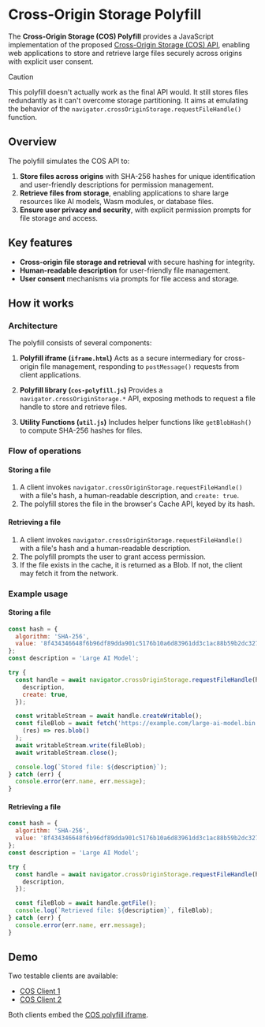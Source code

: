 # Cross-Origin Storage Polyfill

The **Cross-Origin Storage (COS) Polyfill** provides a JavaScript implementation of the proposed [Cross-Origin Storage (COS) API](https://github.com/tomayac/cross-origin-storage), enabling web applications to store and retrieve large files securely across origins with explicit user consent.

> [!CAUTION]
> This polyfill doesn't actually work as the final API would. It still stores files redundantly as it can't overcome storage partitioning. It aims at emulating the behavior of the `navigator.crossOriginStorage.requestFileHandle()` function.

## Overview

The polyfill simulates the COS API to:

1. **Store files across origins** with SHA-256 hashes for unique identification and user-friendly descriptions for permission management.
2. **Retrieve files from storage**, enabling applications to share large resources like AI models, Wasm modules, or database files.
3. **Ensure user privacy and security**, with explicit permission prompts for file storage and access.

## Key features

- **Cross-origin file storage and retrieval** with secure hashing for integrity.
- **Human-readable description** for user-friendly file management.
- **User consent** mechanisms via prompts for file access and storage.

## How it works

### Architecture

The polyfill consists of several components:

1. **Polyfill iframe (`iframe.html`)**
   Acts as a secure intermediary for cross-origin file management, responding to `postMessage()` requests from client applications.

1. **Polyfill library (`cos-polyfill.js`)**
   Provides a `navigator.crossOriginStorage.*` API, exposing methods to request a file handle to store and retrieve files.

1. **Utility Functions (`util.js`)**
   Includes helper functions like `getBlobHash()` to compute SHA-256 hashes for files.

### Flow of operations

#### Storing a file

1. A client invokes `navigator.crossOriginStorage.requestFileHandle()` with a file's hash, a human-readable description, and `create: true`.
1. The polyfill stores the file in the browser's Cache API, keyed by its hash.

#### Retrieving a file

1. A client invokes `navigator.crossOriginStorage.requestFileHandle()` with a file's hash and a human-readable description.
1. The polyfill prompts the user to grant access permission.
1. If the file exists in the cache, it is returned as a Blob. If not, the client may fetch it from the network.

### Example usage

#### Storing a file

```js
const hash = {
  algorithm: 'SHA-256',
  value: '8f434346648f6b96df89dda901c5176b10a6d83961dd3c1ac88b59b2dc327aa4',
};
const description = 'Large AI Model';

try {
  const handle = await navigator.crossOriginStorage.requestFileHandle(hash, {
    description,
    create: true,
  });

  const writableStream = await handle.createWritable();
  const fileBlob = await fetch('https://example.com/large-ai-model.bin').then(
    (res) => res.blob()
  );
  await writableStream.write(fileBlob);
  await writableStream.close();

  console.log(`Stored file: ${description}`);
} catch (err) {
  console.error(err.name, err.message);
}
```

#### Retrieving a file

```javascript
const hash = {
  algorithm: 'SHA-256',
  value: '8f434346648f6b96df89dda901c5176b10a6d83961dd3c1ac88b59b2dc327aa4',
};
const description = 'Large AI Model';

try {
  const handle = await navigator.crossOriginStorage.requestFileHandle(hash, {
    description,
  });

  const fileBlob = await handle.getFile();
  console.log(`Retrieved file: ${description}`, fileBlob);
} catch (err) {
  console.error(err.name, err.message);
}
```

## Demo

Two testable clients are available:

- [COS Client 1](https://cos-client1.glitch.me/)
- [COS Client 2](https://cos-client2.glitch.me/)

Both clients embed the [COS polyfill iframe](https://tomayac.github.io/cross-origin-storage/polyfill/iframe.html).
